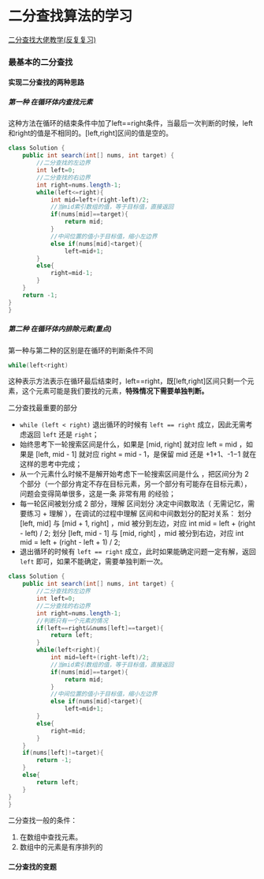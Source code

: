 # 二分查找算法的学习

[二分查找大佬教学(反复复习)](https://leetcode-cn.com/problems/search-insert-position/solution/te-bie-hao-yong-de-er-fen-cha-fa-fa-mo-ban-python-/)

### 最基本的二分查找

#### 实现二分查找的两种思路

##### 第一种  在循环体内查找元素

这种方法在循环的结束条件中加了left==right条件，当最后一次判断的时候，left和right的值是不相同的。[left,right]区间的值是空的。

```java
class Solution {
    public int search(int[] nums, int target) {
        //二分查找的左边界
        int left=0;
        //二分查找的右边界
        int right=nums.length-1;
        while(left<=right){
            int mid=left+(right-left)/2;
            //当mid索引数组的值，等于目标值，直接返回
            if(nums[mid]==target){
                return mid;
            }
            //中间位置的值小于目标值，缩小左边界
            else if(nums[mid]<target){
                left=mid+1;
        }
        else{
            right=mid-1;
        }
    }
    return -1;
}
}
```

##### 第二种 在循环体内排除元素(重点)

第一种与第二种的区别是在循环的判断条件不同

```java
while(left<right)
```

这种表示方法表示在循环最后结束时，left==right，既[left,right]区间只剩一个元素，这个元素可能是我们要找的元素，**特殊情况下需要单独判断。**

二分查找最重要的部分

- `while (left < right)` 退出循环的时候有 `left == right` 成立，因此无需考虑返回 `left` 还是 `right`；
- 始终思考下一轮搜索区间是什么，如果是 [mid, right] 就对应 left = mid ，如果是 [left, mid - 1] 就对应 right = mid - 1，是保留 mid 还是 +1+1、-1−1 就在这样的思考中完成；
- 从一个元素什么时候不是解开始考虑下一轮搜索区间是什么 ，把区间分为 2 个部分（一个部分肯定不存在目标元素，另一个部分有可能存在目标元素），问题会变得简单很多，这是一条 非常有用 的经验；
- 每一轮区间被划分成 2 部分，理解 区间划分 决定中间数取法（ 无需记忆，需要练习 + 理解 ），在调试的过程中理解 区间和中间数划分的配对关系：
             划分 [left, mid] 与 [mid + 1, right] ，mid 被分到左边，对应 int mid = left + (right - left) / 2;
           划分 [left, mid - 1] 与 [mid, right] ，mid 被分到右边，对应 int mid = left + (right - left + 1) / 2;
- 退出循环的时候有 `left == right` 成立，此时如果能确定问题一定有解，返回 `left` 即可，如果不能确定，需要单独判断一次。

```java
class Solution {
    public int search(int[] nums, int target) {
        //二分查找的左边界
        int left=0;
        //二分查找的右边界
        int right=nums.length-1;
        //判断只有一个元素的情况
        if(left==right&&nums[left]==target){
            return left;
        }
        while(left<right){
            int mid=left+(right-left)/2;
            //当mid索引数组的值，等于目标值，直接返回
            if(nums[mid]==target){
                return mid;
            }
            //中间位置的值小于目标值，缩小左边界
            else if(nums[mid]<target){
                left=mid+1;
        }
        else{
            right=mid;
        }
    }
    if(nums[left]!=target){
        return -1;
    }
    else{
        return left;
    }
}
}
```

二分查找一般的条件：

1. 在数组中查找元素。
2. 数组中的元素是有序排列的

#### 二分查找的变题

